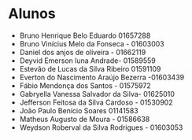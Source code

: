 # Alunos

* Bruno Henrique Belo Eduardo 01657288
* Bruno Vinícius Melo da Fonseca - 01603003
* Daniel dos anjos de oliveira - 01662119
* Deyvid Emerson luna Andrade- 01589559
* Estevão de Lucas da Silva Ribeiro 01591109
* Everton do Nascimento Araújo Bezerra -01603439
* Fábio Mendonça dos Santos - 01575972
* Gabryella Vanessa Salvador da Silva- 01625010
* Jefferson Feitosa da Silva Cardoso - 01530902
* João Paulo Benício Soares 01141583
* Matheus Augusto de Moura - 01586638
* Weydson Roberval da Silva Rodrigues - 01603053